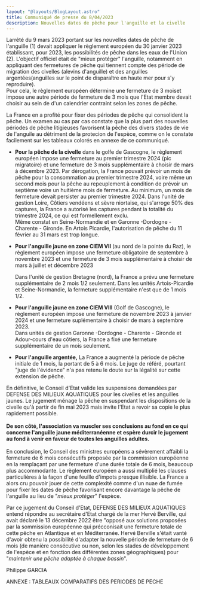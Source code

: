 ```yaml
---
layout: "@layouts/BlogLayout.astro"
title: Communiqué de presse du 8/04/2023
description: Nouvelles dates de pêche pour l'anguille et la civelle
---
```

L﻿arrêté du 9 mars 2023 portant sur les nouvelles dates de pêche de l'anguille (1) devait appliquer le règlement européen du 30 janvier 2023 établissant, pour 2023, les possibilités de pêche dans les eaux de l'Union (2). L'objectif officiel était de "mieux protéger" l'anguille, notamment en appliquant des fermetures de pêche qui tiennent compte des période de migration des civelles (alevins d'anguille) et des anguilles argentées(anguilles sur le point de disparaître en haute mer pour s'y reproduire).\
P﻿our cela, le règlement européen détermine une fermeture de 3 moiset impose une autre période de fermeture de 3 mois que l'Etat membre devait choisir au sein de d'un calendrier contraint selon les zones de pêche.

L﻿a France en a profité pour fixer des périodes de pêche qui consolident la pêche. Un examen au cas par cas constate que la plus part des nouvelles périodes de pêche litigieuses favorisent la pêche des divers stades de vie de l'anguile au détriment de la protecion de l'espèce, comme on le constate facilement sur les tableaux colorés en annexe de ce communiqué. 

* **P﻿our la pêche de la civelle** dans le golfe de Gascogne, le règlement européen impose une fermeture au premier trimestre 2024 (pic migratoire) et une fermeture de 3 mois supplémentaire à choisir de mars à décembre 2023. Par dérogation, la France pouvait prévoir un mois de pêche pour la consommation au premier trimestre 2024, voire même un second mois pour la pêche au repeuplement à condition de prévoir un septième voire un huitième mois de fermeture. Au minimum, un mois de fermeture devait persister au premier trimestre 2024.  Dans l'unité de gestion Loire, Côtiers vendéens et sèvre niortaise, qui s'arroge 50% des captures, la France a autorisé les captures pendant la totalité du trimestre 2024, ce qui est formellement exclu. \
  M﻿ême constat en Seine-Normandie et en Garonne -Dordogne - Charente - Gironde. En Artois Picardie, l'autorisation de pêche du 11 février au 31 mars est trop longue. 
* **P﻿our l'anguille jaune en zone CIEM VII** (au nord de la pointe du Raz), le règlement européen impose une fermeture obligatoire de septembre à novembre 2023 et une fermeture de 3 mois supplémentaire à choisir de mars à juillet et décembre 2023

  D﻿ans l'unité de gestion Bretagne (nord), la France a prévu une fermeture supplémentaire de 2 mois 1/2 seulement. Dans les unités Artois-Picardie et Seine-Normandie, la fermeture supplémentaire n'est que de 1 mois 1/2. 
* **P﻿our l'anguille jaune en zone CIEM VIII** (Golf de Gascogne), le règlement européen impose une fermeture de novembre 2023 à janvier 2024 et une fermeture suplémentaire à choisir de mars à septembre 2023. \
  D﻿ans unités de gestion Garonne -Dordogne - Charente - Gironde et Adour-cours d'eau côtiers, la France a fixé une fermeture supplémentaire de un mois seulement. 
* **P﻿our l'anguille argentée,** La France a augmenté la période de pêche initiale de 1 mois, la portant de 5 à 6 mois. Le juge de référé, pourtant "juge de l'évidence" n'a pas retenu le doute sur la légalité sur cette extension de pêche. 

E﻿n définitive, le Conseil d'Etat valide les suspensions demandées par DEFENSE DES MILIEUX AQUATIQUES pour les civelles et les anguilles jaunes. Le jugement ménage la pêche en suspendant les dispositions de la civelle qu'à partir de fin mai 2023 mais invite l'Etat a revoir sa copie le plus rapidement possible. \
\
**D﻿e son côté, l'association va muscler ses conclusions au fond en ce qui concerne l'anguille jaune méditerranéenne et espère durcir le jugement au fond à venir en faveur de toutes les anguilles adultes.** \
\
E﻿n conclusion, le Conseil des ministres européens a sévèrement affaibli la fermeture de 6 mois consécutifs proposée par la commission européenne en la remplaçant par une fermeture d'une durée totale de 6 mois, beaucoup plus accommodante. Le règlement européen a aussi multiplié les clauses particulières à la façon d'une feuille d'impots presque illisible. La France a alors cru pouvoir jouer de cette complexité comme d'un nuae de fumée pour fixer les dates de pêche favorisant encore davantage la pêche de l'anguille au lieu de "*mieux protéger*" l'espèce. 

P﻿ar ce jugement du Conseil d'Etat, DEFENSE DES MILIEUX AQUATIQUES entend répondre au secrétaire d'Etat chargé de la mer Hervé Berville, qui avait déclaré le 13 décembre 2022 être "opposé aux solutions proposées par la sommission européenne qui précconisait une fermeture totale de cette pêche en Atlantique et en Méditerranée. Hervé Berville s'était vanté d'avoir obtenu la possibilité d'adapter la nouvelle période de fermeture de 6 mois (de manière consécutive ou non, selon les stades de développement de l'espèce et en fonction des différentes zones géographiques) pour "*maintenir une pêche adaptée à chaque bassin*".

Philippe GARCIA

ANNEXE : TABLEAUX COMPARATIFS DES PERIODES DE PECHE
